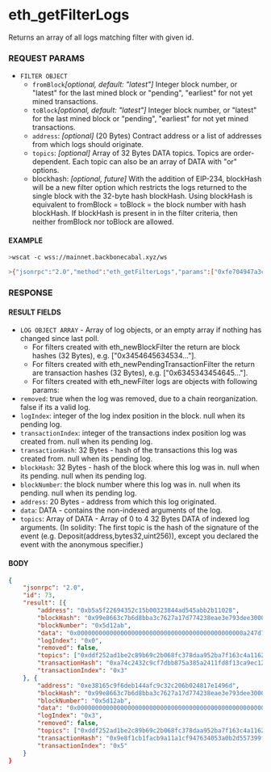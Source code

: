# eth_getFilterLogs

Returns an array of all logs matching filter with given id.

### REQUEST PARAMS

- `FILTER OBJECT`
  - `fromBlock`_[optional, default: "latest"]_ Integer block number, or "latest"
    for the last mined block or "pending", "earliest" for not yet mined
    transactions.
  - `toBlock`_[optional, default: "latest"]_ Integer block number, or "latest"
    for the last mined block or "pending", "earliest" for not yet mined
    transactions.
  - `address`: _[optional]_ (20 Bytes) Contract address or a list of addresses
    from which logs should originate.
  - `topics`: _[optional]_ Array of 32 Bytes DATA topics. Topics are
    order-dependent. Each topic can also be an array of DATA with "or" options.
  - blockhash: _[optional, future]_ With the addition of EIP-234, blockHash will
    be a new filter option which restricts the logs returned to the single block
    with the 32-byte hash blockHash. Using blockHash is equivalent to fromBlock
    = toBlock = the block number with hash blockHash. If blockHash is present in
    in the filter criteria, then neither fromBlock nor toBlock are allowed.

#### EXAMPLE

```bash
>wscat -c wss://mainnet.backbonecabal.xyz/ws

>{"jsonrpc":"2.0","method":"eth_getFilterLogs","params":["0xfe704947a3cd3ca12541458a4321c869"],"id":73}
```

### RESPONSE

#### RESULT FIELDS

- `LOG OBJECT ARRAY` - Array of log objects, or an empty array if nothing has
  changed since last poll.
  - For filters created with eth_newBlockFilter the return are block hashes (32
    Bytes), e.g. ["0x3454645634534..."].
  - For filters created with eth_newPendingTransactionFilter the return are
    transaction hashes (32 Bytes), e.g. ["0x6345343454645..."].
  - For filters created with eth_newFilter logs are objects with following
    params:
- `removed`: true when the log was removed, due to a chain reorganization. false
  if its a valid log.
- `logIndex`: integer of the log index position in the block. null when its
  pending log.
- `transactionIndex`: integer of the transactions index position log was created
  from. null when its pending log.
- `transactionHash`: 32 Bytes - hash of the transactions this log was created
  from. null when its pending log.
- `blockHash`: 32 Bytes - hash of the block where this log was in. null when its
  pending. null when its pending log.
- `blockNumber`: the block number where this log was in. null when its pending.
  null when its pending log.
- `address`: 20 Bytes - address from which this log originated.
- `data`: DATA - contains the non-indexed arguments of the log.
- `topics`: Array of DATA - Array of 0 to 4 32 Bytes DATA of indexed log
  arguments. (In solidity: The first topic is the hash of the signature of the
  event (e.g. Deposit(address,bytes32,uint256)), except you declared the event
  with the anonymous specifier.)

#### BODY

```json
{
    "jsonrpc": "2.0",
    "id": 73,
    "result": [{
        "address": "0xb5a5f22694352c15b00323844ad545abb2b11028",
        "blockHash": "0x99e8663c7b6d8bba3c7627a17d774238eae3e793dee30008debb2699666657de",
        "blockNumber": "0x5d12ab",
        "data": "0x0000000000000000000000000000000000000000000000a247d7a2955b61d000",
        "logIndex": "0x0",
        "removed": false,
        "topics": ["0xddf252ad1be2c89b69c2b068fc378daa952ba7f163c4a11628f55a4df523b3ef", "0x000000000000000000000000bdc0afe57b8e9468aa95396da2ab2063e595f37e", "0x0000000000000000000000007503e090dc2b64a88f034fb45e247cbd82b8741e"],
        "transactionHash": "0xa74c2432c9cf7dbb875a385a2411fd8f13ca9ec12216864b1a1ead3c99de99cd",
        "transactionIndex": "0x3"
    }, {
        "address": "0xe38165c9f6deb144afc9c32c206b024817e1496d",
        "blockHash": "0x99e8663c7b6d8bba3c7627a17d774238eae3e793dee30008debb2699666657de",
        "blockNumber": "0x5d12ab",
        "data": "0x0000000000000000000000000000000000000000000000000000000025c6b720",
        "logIndex": "0x3",
        "removed": false,
        "topics": ["0xddf252ad1be2c89b69c2b068fc378daa952ba7f163c4a11628f55a4df523b3ef", "0x00000000000000000000000080e73e47173b2d00b531bf83bc39e710157125c3", "0x0000000000000000000000008f6cc93795969e5bbbf07c66dfee7d41ad24f1ef"],
        "transactionHash": "0x9e8f1cb1facb9a11a1cf947634053a0b2d557399f926b12127aa10497a2f0153",
        "transactionIndex": "0x5"
    }
}
```
